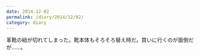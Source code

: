 ```yaml
---
date: 2014-12-02
permalink: /diary/2014/12/02/
category: diary
---
```


革靴の紐が切れてしまった。靴本体もそろそろ替え時だ。買いに行くのが面倒だが……。